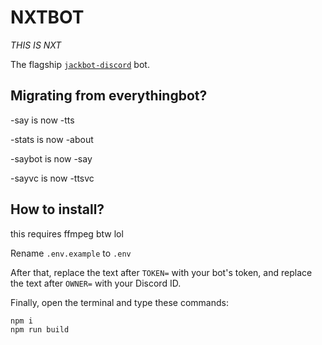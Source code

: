 # NXTBOT

_THIS IS NXT_

The flagship [`jackbot-discord`](https://npm.im/jackbot-discord) bot.


## Migrating from everythingbot?

-say is now -tts

-stats is now -about

-saybot is now -say

-sayvc is now -ttsvc

## How to install?

this requires ffmpeg btw lol

Rename `.env.example` to `.env`

After that, replace the text after `TOKEN=` with your bot's token, and replace the text after `OWNER=` with your Discord ID.

Finally, open the terminal and type these commands:

```bash
npm i
npm run build
```

